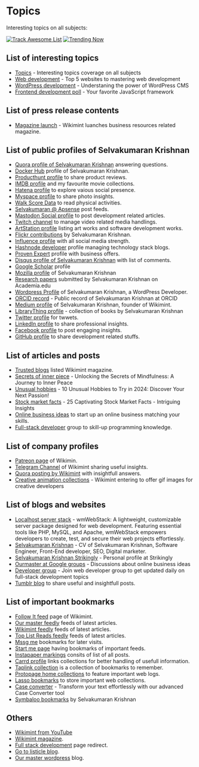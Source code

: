 # Topics

Interesting topics on all subjects:

[![Track Awesome List](https://www.trackawesomelist.com/badge.svg)](https://www.trackawesomelist.com/selvaklnc/topics)  [![Trending Now](https://img.shields.io/badge/View_on_GitHub-Click_here-blue.svg)](https://selvaklnc.github.io/topics)


## List of interesting topics

* [Topics](https://selvaklnc.github.io/topics/) - Interesting topics coverage on all subjects
* [Web development](https://docs.google.com/spreadsheets/d/1JEZEvXD6ffsrAihui59pl5SU86y_zfrPLH8KkYxfzD4/edit?gid=0#gid=0) - Top 5 websites to mastering web development
* [WordPress development](https://docs.google.com/document/d/1t8Af6dCM1JrVYLeepSNkxgBlpYcUlhRuZ3GXVqpibj4/edit) - Understaning the power of WordPress CMS
* [Frontend development poll](https://docs.google.com/forms/d/e/1FAIpQLSfYrvYXnuGTsr4bJb0USQtlNi5nr7_CQuIILz5SZ_c7LYE62Q/viewform) - Your favorite JavaScript framework

## List of press release contents

* [Magazine launch](https://www.prlog.org/13028884-wikimint-launches-new-online-magazine-for-business-and-resources.html) - Wikimint luanches business resources related magazine.

## List of public profiles of Selvakumaran Krishnan

* [Quora profile of Selvakumaran Krishnan](https://www.quora.com/profile/Selvakumaran-Krishnan-3) answering questions.
* [Docker Hub](https://hub.docker.com/u/selvaklnc) profile of Selvakumaran Krishnan.
* [Producthunt profile](https://www.producthunt.com/@selvaklnc) to share product reviews.
* [IMDB profile](https://www.imdb.com/user/ur188079319/) and my favourite movie collections.
* [Hatena profile](https://profile.hatena.ne.jp/selvaklnc/) to explore vaious social presence.
* [Myspace profile](https://myspace.com/selvaklnc) to share photo insights.
* [Walk Score Data](https://www.walkscore.com/people/202468379818/selvakumaran-krishnan) to read physical activities.
* [Selvakumaran @ Apsense](https://www.apsense.com/user/ourmaster) post feeds.
* [Mastodon Social profile](https://mastodon.social/@selvakumarankrishnan) to post development related articles.
* [Twitch channel](https://www.twitch.tv/selvaklnc/about) to manage video related media handlings. 
* [ArtStation profile](https://www.artstation.com/selvaklnc) listing art works and software development works.
* [Flickr contributions](https://www.flickr.com/people/selvakumarank/) by Selvakumaran Krishnan.
* [Influence profile](https://influence.co/selvaklnc) with all social media strength.
* [Hashnode developer](https://hashnode.com/@selvakumarankrishnan) profile managing technology stack blogs.
* [Proven Expert](https://www.provenexpert.com/en-us/selvakumaran-krishnan/) profile with business offers.
* [Disqus profile of Selvakumaran Krishnan](https://disqus.com/by/selvaklnc/about/) with list of comments.
* [Google Scholar](https://scholar.google.com/citations?user=vc-N3msAAAAJ&hl=en) profile
* [Mozilla profile](https://support.mozilla.org/en-US/user/selvaklnc/) of Selvakumaran Krishnan
* [Research papers](https://annamalai.academia.edu/SelvakumaranKrishnan) submitted by Selvakumaran Krishnan on Academia.edu
* [Wordpress Profile](https://profiles.wordpress.org/selvaklnc/) of Selvakumaran Krishnan, a WordPress Developer.
* [ORCID record](https://orcid.org/0009-0000-8447-0285) - Public record of Selvakumaran Krishnan at ORCID
* [Medium profile](https://medium.com/@selvakumarankrishnan/about) of Selvakumaran Krishnan, founder of Wikimint.
* [LibraryThing profile](https://www.librarything.com/profile/selvaklnc) - collection of books by Selvakumaran Krishnan
* [Twitter profile](http://twitter.com/selvakumarankri) for twwets.
* [LinkedIn profile](http://linkedin.com/in/selvakumaran-krishnan) to share professional insights.
* [Facebook profile](http://facebook.com/selvakumarank) to post engaging insights.
* [GitHub profile](http://github.com/selvaklnc) to share development related stuffs.

## List of articles and posts

* [Trusted blogs](https://www.trusted-blogs.com/magazin/blog/dvlLJ9) listed Wikimint magazine.
* [Secrets of inner piece](https://www.tumblr.com/magazinechronicles/732720366640939008/unlocking-the-secrets-of-mindfulness-a-journey-to?source=share) - Unlocking the Secrets of Mindfulness: A Journey to Inner Peace
* [Unusual hobbies](https://www.reddit.com/r/wikimintcreations/comments/1cuxctj/10_unusual_hobbies_to_try_in_2024_discover_your/) - 10 Unusual Hobbies to Try in 2024: Discover Your Next Passion!
* [Stock market facts](https://www.wikimint.com/2024/01/interesting-facts-about-stock-market.html) - 25 Captivating Stock Market Facts - Intriguing Insights
* [Online business ideas](https://groups.google.com/g/ourmaster/c/VNygVkcCQLw) to start up an online business matching your skills.
* [Full-stack developer](https://groups.google.com/g/fullstackwebdev/c/njUAZJvXMQk) group to skill-up programming knowledge.

## List of company profiles

* [Patreon page](https://www.patreon.com/wikimint/about) of Wikimin.
* [Telegram Channel](https://t.me/wikimintcreations) of Wikimint sharing useful insights.
* [Quora posting by Wikimint](https://wikimint.quora.com/) with insightfull answers.
* [Creative animation collections](https://giphy.com/channel/wikimint) - Wikimint entering to offer gif images for creative developers

## List of blogs and websites

* [Localhost server stack](https://webstack.wikimint.com) - wmWebStack: A lightweight, customizable server package designed for web development. Featuring essential tools like PHP, MySQL, and Apache, wmWebStack empowers developers to create, test, and secure their web projects effortlessly.
* [Selvakumaran Krishnan](https://selvakumaran.is-a.dev/) - CV of Selvakumaran Krishnan, Software Engineer, Front-End developer, SEO, Digital marketer.
* [Selvakumaran Krishnan Strikingly](https://ourmaster.mystrikingly.com/) - Personal profile at Strikingly
* [Ourmaster at Google groups](https://groups.google.com/g/ourmaster) - Discussions about online business ideas
* [Developer group](https://groups.google.com/g/fullstackwebdev) - Join web developer group to get updated daily on full-stack development topics
* [Tumblr blog](http://magazinechronicles.tumblr.com/) to share useful and insightfull posts.

## List of important bookmarks

* [Follow It feed](https://follow.it/wikimintfeedspostsdefault?pub) page of Wikimint.
* [Our master feedly](https://feedly.com/i/subscription/feed%2Fhttps%3A%2F%2Fourmaster.wordpress.com%2Ffeed%2Fatom%2F) feeds of latest articles.
* [Wikimint feedly](https://feedly.com/i/subscription/feed%2Fhttps%3A%2F%2Fwww.wikimint.com%2Ffeeds%2Fposts%2Fdefault) feeds of latest articles.
* [Top List Reads feedly](https://feedly.com/i/subscription/feed%2Fhttps%3A%2F%2Ftop-list-reads.blogspot.com%2Ffeeds%2Fposts%2Fdefault) feeds of latest articles. 
* [Mssg me](https://mssg.me/1fcxc) bookmarks for later visits.
* [Start me page](https://start.me/p/n70XwM/start-page) having bookmarks of important feeds.
* [Instapaper markings](https://www.instapaper.com/p/ourmaster) consits of list of all posts.
* [Carrd profile](https://ourmaster.carrd.co/) links collections for better handling of usefull information.
* [Taplink collection](https://taplink.cc/ourmaster) is a collection of bookmarks to remember.
* [Protopage home collections](https://www.protopage.com/selvaklnc) to feature important web logs.
* [Lasso bookmarks](https://www.lasso.net/go/link/0f9ICl) to store important web collections.
* [Case converter](https://www.linkedin.com/feed/update/urn:li:activity:7195453146377166848) - Transform your text effortlessly with our advanced Case Converter tool
* [Symbaloo bookmarks](https://www.symbaloo.com/mix/selvaklnc) by Selvakumaran Krishnan  

## Others

* [Wikimint from YouTube](https://www.youtube.com/redirect?q=https://www.wikimint.com/p/about.html)
* [Wikimint magazine](https://www.google.com/url?q=https://www.wikimint.com/p/about.html).
* [Full stack development](https://www.google.com/url?q=https://developer.wikimint.com/p/start.html) page redirect.
* [Go to listicle blog](https://www.google.com/url?q=https://top-list-reads.blogspot.com/p/about-us.html).
* [Our master wordpress](https://www.google.com/url?q=https://ourmaster.wordpress.com) blog.
